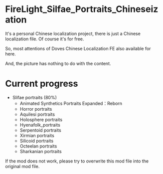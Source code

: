 # FireLight_Silfae_Portraits_Chineseization

It's a personal Chinese localization project, there is just a Chinese localization file. Of course it's for free.

So, most attentions of Doves Chinese Localization FE also available for here.

And, the picture has nothing to do with the content.

# Current progress
* Slifae portraits (80%)
   * Animated Synthetics Portraits Expanded：Reborn
   * Horror portraits
   * Aquilesi portraits 
   * Holosphere portraits
   * Hyenafolk_portraits
   * Serpentoid portraits 
   * Xirmian portraits
   * Silicoid portraits
   * Octeelan portraits
   * Sharkanian portraits

 
 If the mod does not work, please try to overwrite this mod file into the original mod file.
